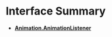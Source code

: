 # Interface Summary<a name="EN-US_TOPIC_0000001145860967"></a>

-   **[Animation.AnimationListener](animationlistener.md)**  


